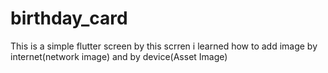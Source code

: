 # birthday_card
This is a simple flutter screen  by this scrren i learned how to add image by internet(network image) and by device(Asset Image)
